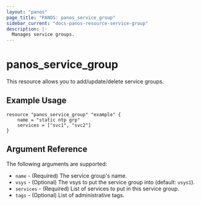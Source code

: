 ```yaml
---
layout: "panos"
page_title: "PANOS: panos_service_group"
sidebar_current: "docs-panos-resource-service-group"
description: |-
  Manages service groups.
---
```


# panos_service_group

This resource allows you to add/update/delete service groups.

## Example Usage

```hcl
resource "panos_service_group" "example" {
    name = "static ntp grp"
    services = ["svc1", "svc2"]
}
```

## Argument Reference

The following arguments are supported:

* `name` - (Required) The service group's name.
* `vsys` - (Optional) The vsys to put the service group into (default:
  `vsys1`).
* `services` - (Required) List of services to put in this service group.
* `tags` - (Optional) List of administrative tags.
